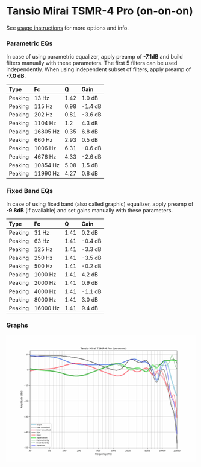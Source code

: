 # Tansio Mirai TSMR-4 Pro (on-on-on)
See [usage instructions](https://github.com/jaakkopasanen/AutoEq#usage) for more options and info.

### Parametric EQs
In case of using parametric equalizer, apply preamp of **-7.1dB** and build filters manually
with these parameters. The first 5 filters can be used independently.
When using independent subset of filters, apply preamp of **-7.0 dB**.

| Type    | Fc       |    Q | Gain    |
|:--------|:---------|:-----|:--------|
| Peaking | 13 Hz    | 1.42 | 1.0 dB  |
| Peaking | 115 Hz   | 0.98 | -1.4 dB |
| Peaking | 202 Hz   | 0.81 | -3.6 dB |
| Peaking | 1104 Hz  | 1.2  | 4.3 dB  |
| Peaking | 16805 Hz | 0.35 | 6.8 dB  |
| Peaking | 660 Hz   | 2.93 | 0.5 dB  |
| Peaking | 1006 Hz  | 6.31 | -0.6 dB |
| Peaking | 4676 Hz  | 4.33 | -2.6 dB |
| Peaking | 10854 Hz | 5.08 | 1.5 dB  |
| Peaking | 11990 Hz | 4.27 | 0.8 dB  |

### Fixed Band EQs
In case of using fixed band (also called graphic) equalizer, apply preamp of **-9.8dB**
(if available) and set gains manually with these parameters.

| Type    | Fc       |    Q | Gain    |
|:--------|:---------|:-----|:--------|
| Peaking | 31 Hz    | 1.41 | 0.2 dB  |
| Peaking | 63 Hz    | 1.41 | -0.4 dB |
| Peaking | 125 Hz   | 1.41 | -3.3 dB |
| Peaking | 250 Hz   | 1.41 | -3.5 dB |
| Peaking | 500 Hz   | 1.41 | -0.2 dB |
| Peaking | 1000 Hz  | 1.41 | 4.2 dB  |
| Peaking | 2000 Hz  | 1.41 | 0.9 dB  |
| Peaking | 4000 Hz  | 1.41 | -1.1 dB |
| Peaking | 8000 Hz  | 1.41 | 3.0 dB  |
| Peaking | 16000 Hz | 1.41 | 9.4 dB  |

### Graphs
![](./Tansio%20Mirai%20TSMR-4%20Pro%20(on-on-on).png)